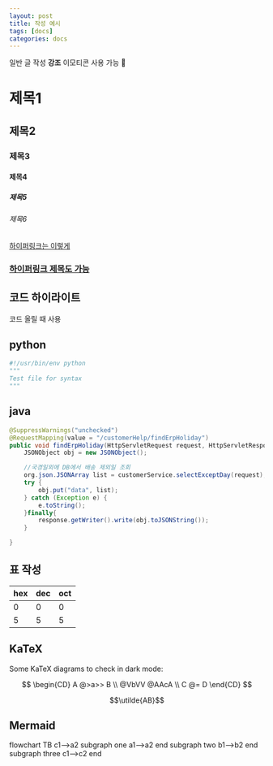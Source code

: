 ```yaml
---
layout: post
title: 작성 예시
tags: [docs]
categories: docs
---
```


일반 글 작성 **강조** 이모티콘 사용 가능 🐼

# 제목1
## 제목2
### 제목3
#### 제목4
##### 제목5
###### 제목6

[하이퍼링크는 이렇게](https://yujungl.github.io/)
### [하이퍼링크 제목도 가능](https://yujungl.github.io/)

## 코드 하이라이트
코드 올릴 때 사용

## python
```python
#!/usr/bin/env python
"""
Test file for syntax
"""
```

## java
```java
@SuppressWarnings("unchecked")
@RequestMapping(value = "/customerHelp/findErpHoliday")
public void findErpHoliday(HttpServletRequest request, HttpServletResponse response) throws Exception {
    JSONObject obj = new JSONObject();

    //국경일외에 DB에서 배송 제외일 조회
    org.json.JSONArray list = customerService.selectExceptDay(request); 	// 추후 배송DB 확인해서 넣기
    try {
        obj.put("data", list);
    } catch (Exception e) {
        e.toString();
    }finally{
        response.getWriter().write(obj.toJSONString());
    }

}
```

## 표 작성

| hex | dec | oct |
| -   | -   | -   |
| 0   | 0   | 0   |
| 5   | 5   | 5   |


## KaTeX

Some KaTeX diagrams to check in dark mode:

$$
\begin{CD}
A @>a>> B \\
@VbVV @AAcA \\
C @= D
\end{CD}
$$

$$\utilde{AB}$$

## Mermaid

<div class="mermaid">
flowchart TB
    c1-->a2
    subgraph one
    a1-->a2
    end
    subgraph two
    b1-->b2
    end
    subgraph three
    c1-->c2
    end
</div>

